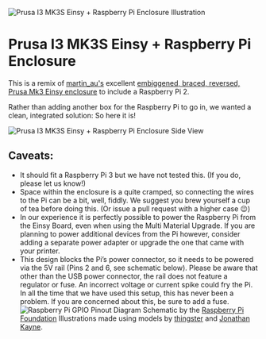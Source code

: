 ![Prusa I3 MK3S Einsy + Raspberry Pi Enclosure Illustration](https://github.com/ksasaHQ/Prusa-Enclosure-Raspberry-Pi/raw/master/images/Illustration-Perspective.svg)

# Prusa I3 MK3S Einsy + Raspberry Pi Enclosure

This is a remix of [martin_au's](https://www.thingiverse.com/martin_au) excellent [embiggened, braced, reversed, Prusa Mk3 Einsy enclosure](https://www.thingiverse.com/thing:3424832) to include a Raspberry Pi 2.

Rather than adding another box for the Raspberry Pi to go in, we wanted a clean, integrated solution: So here it is!

![Prusa I3 MK3S Einsy + Raspberry Pi Enclosure Side View](https://github.com/ksasaHQ/Prusa-Enclosure-Raspberry-Pi/raw/master/images/Illustration-Side-View.svg)

## Caveats:

- It should fit a Raspberry Pi 3 but we have not tested this. (If you do, please let us know!)
- Space within the enclosure is a quite cramped, so connecting the wires to the Pi can be a bit, well, fiddly. We suggest you brew yourself a cup of tea before doing this. (Or issue a pull request with a higher case 😉)
- In our experience it is perfectly possible to power the Raspberry Pi from the Einsy Board, even when using the Multi Material Upgrade. If you are planning to power additional devices from the Pi however, consider adding a separate power adapter or upgrade the one that came with your printer.
- This design blocks the Pi’s power connector, so it needs to be powered via the 5V rail (Pins 2 and 6, see schematic below). Please be aware that other than the USB power connector, the rail does not feature a regulator or fuse. An incorrect voltage or current spike could fry the Pi. In all the time that we have used this setup, this has never been a problem. If you are concerned about this, be sure to add a fuse.
  ![Raspberry Pi GPIO Pinout Diagram](https://github.com/ksasaHQ/Prusa-Enclosure-Raspberry-Pi/raw/master/images/GPIO-Pinout-Diagram.png "Raspberry Pi GPIO Pinout Diagram")
  Schematic by the [Raspberry Pi Foundation](https://www.raspberrypi.org/documentation/usage/gpio/)
  Illustrations made using models by [thingster](https://grabcad.com/library/raspberry-pi-3-board-1) and
  [Jonathan Kayne](https://grabcad.com/library/prusa-i3-mk3s-solidworks-with-step-1).

